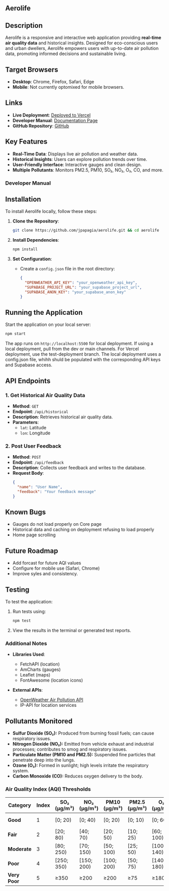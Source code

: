 ## **Aerolife**

## **Description**  
Aerolife is a responsive and interactive web application providing **real-time air quality data** and historical insights. Designed for eco-conscious users and urban dwellers, Aerolife empowers users with up-to-date air pollution data, promoting informed decisions and sustainable living.

## **Target Browsers**  
- **Desktop**: Chrome, Firefox, Safari, Edge  
- **Mobile**: Not currently optomixed for mobile browsers.

## **Links**  
- **Live Deployment**: [Deployed to Vercel](https://aerolife-git-testdeployment-jpapagias-projects.vercel.app/index.html)  
- **Developer Manual**: [Documentation Page](docs.html)  
- **GitHub Repository**: [GitHub](https://github.com/jpapagia/aerolife)

## **Key Features**
- **Real-Time Data**: Displays live air pollution and weather data.
- **Historical Insights**: Users can explore pollution trends over time.
- **User-Friendly Interface**: Interactive gauges and clean design.
- **Multiple Pollutants**: Monitors PM2.5, PM10, SO₂, NO₂, O₃, CO, and more.

### **Developer Manual**

## **Installation**
To install Aerolife locally, follow these steps:

1. **Clone the Repository**:
   ```bash
   git clone https://github.com/jpapagia/aerolife.git && cd aerolife
   ```

2. **Install Dependencies**:
   ```bash
   npm install
   ```

3. **Set Configuration**:
   - Create a `config.json` file in the root directory:
     ```json
     {
       "OPENWEATHER_API_KEY": "your_openweather_api_key",
       "SUPABASE_PROJECT_URL": "your_supabase_project_url",
       "SUPABASE_ANON_KEY": "your_supabase_anon_key"
     }
     ```

## **Running the Application**
Start the application on your local server:

```bash
npm start
```

The app runs on `http://localhost:5500` for local deployment. If using a local deployment, pull from the dev or main channels. For Vercel deployment, use the test-deployment branch. The local deployment uses a config.json file, whihh shuld be populated with the corresponding API keys and Supabase access.


## **API Endpoints**
### **1. Get Historical Air Quality Data**
- **Method**: `GET`  
- **Endpoint**: `/api/historical`  
- **Description**: Retrieves historical air quality data.  
- **Parameters**:
   - `lat`: Latitude  
   - `lon`: Longitude  


### **2. Post User Feedback**
- **Method**: `POST`  
- **Endpoint**: `/api/feedback`  
- **Description**: Collects user feedback and writes to the database.  
- **Request Body**:
   ```json
   {
     "name": "User Name",
     "feedback": "Your feedback message"
   }
   ```

## **Known Bugs**
- Gauges do not load properly on Core page
- Historical data and caching on deployment refusing to load properly
- Home page scrolling


## **Future Roadmap**
- Add forcast for future AQI values
- Configure for mobile use (Safari, Chrome)
- Improve syles and consistency.

## **Testing**
To test the application:

1. Run tests using:
   ```bash
   npm test
   ```
2. View the results in the terminal or generated test reports.


### **Additional Notes**
- **Libraries Used**:
   - FetchAPI (location)
   - AmCharts (gauges)
   - Leaflet (maps)
   - FontAwesome (location icons)

- **External APIs**:
   - [OpenWeather Air Pollution API](https://openweathermap.org/api/air-pollution)
   - IP-API for location services

## **Pollutants Monitored**
- **Sulfur Dioxide (SO₂):** Produced from burning fossil fuels; can cause respiratory issues.
- **Nitrogen Dioxide (NO₂):** Emitted from vehicle exhaust and industrial processes; contributes to smog and respiratory issues.
- **Particulate Matter (PM10 and PM2.5):** Suspended fine particles that penetrate deep into the lungs.
- **Ozone (O₃):** Formed in sunlight; high levels irritate the respiratory system.
- **Carbon Monoxide (CO):** Reduces oxygen delivery to the body.

### **Air Quality Index (AQI) Thresholds**
| Category     | Index | SO₂ (µg/m³) | NO₂ (µg/m³) | PM10 (µg/m³) | PM2.5 (µg/m³) | O₃ (µg/m³) | CO (µg/m³) |
|--------------|-------|-----------------|-----------------|-----------------|-----------------|-----------------|-----------------|
| **Good**    | 1     | [0; 20)         | [0; 40)         | [0; 20)         | [0; 10)         | [0; 60)         | [0; 4400)       |
| **Fair**    | 2     | [20; 80)        | [40; 70)        | [20; 50)        | [10; 25)        | [60; 100)       | [4400; 9400)    |
| **Moderate**| 3     | [80; 250)       | [70; 150)       | [50; 100)       | [25; 50)        | [100; 140)      | [9400; 12400)   |
| **Poor**    | 4     | [250; 350)      | [150; 200)      | [100; 200)      | [50; 75)        | [140; 180)      | [12400; 15400)  |
| **Very Poor**| 5     | ≥350           | ≥200           | ≥200           | ≥75            | ≥180           | ≥15400         |
